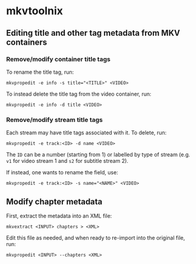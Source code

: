 # mkvtoolnix

## Editing title and other tag metadata from MKV containers

### Remove/modify container title tags

To rename the title tag, run:
```
mkvpropedit -e info -s title="<TITLE>" <VIDEO>
```

To instead delete the title tag from the video container, run:
```
mkvpropedit -e info -d title <VIDEO>
```


### Remove/modify stream title tags

Each stream may have title tags associated with it. To delete, run:
```
mkvpropedit -e track:<ID> -d name <VIDEO>
```

The `ID` can be a number (starting from 1) or labelled by type of stream (e.g.
`v1` for video stream 1 and `s2` for subtitle stream 2).

If instead, one wants to rename the field, use:

```
mkvpropedit -e track:<ID> -s name="<NAME>" <VIDEO>
```


## Modify chapter metadata

First, extract the metadata into an XML file:
```
mkvextract <INPUT> chapters > <XML>
```

Edit this file as needed, and when ready to re-import into the original file, run:
```
mkvpropedit <INPUT> --chapters <XML>
```
